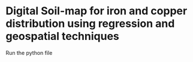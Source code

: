 #  Digital Soil-map for iron and copper distribution using regression and geospatial techniques
Run the python file
